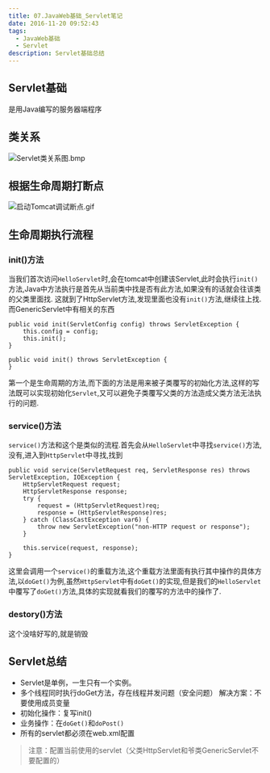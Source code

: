```yaml
---
title: 07.JavaWeb基础_Servlet笔记
date: 2016-11-20 09:52:43
tags:
  - JavaWeb基础
  - Servlet
description: Servlet基础总结
---
```


## Servlet基础
是用Java编写的服务器端程序

## 类关系
![Servlet类关系图.bmp](https://ooo.0o0.ooo/2016/11/19/58306becf3784.bmp)

## 根据生命周期打断点

![启动Tomcat调试断点.gif](https://ooo.0o0.ooo/2016/11/19/5830713e6ac1a.gif)

## 生命周期执行流程

### init()方法
当我们首次访问`HelloServlet`时,会在tomcat中创建该Servlet,此时会执行`init()`方法,Java中方法执行是首先从当前类中找是否有此方法,如果没有的话就会往该类的父类里面找.
这就到了HttpServlet方法,发现里面也没有`init()`方法,继续往上找.
而GenericServlet中有相关的东西

	public void init(ServletConfig config) throws ServletException {
        this.config = config;
        this.init();
    }

    public void init() throws ServletException {
    }
第一个是生命周期的方法,而下面的方法是用来被子类覆写的初始化方法,这样的写法既可以实现初始化`Servlet`,又可以避免子类覆写父类的方法造成父类方法无法执行的问题.

### service()方法
`service()`方法和这个是类似的流程.首先会从`HelloServlet`中寻找`service()`方法,没有,进入到`HttpServlet`中寻找,找到

	public void service(ServletRequest req, ServletResponse res) throws ServletException, IOException {
        HttpServletRequest request;
        HttpServletResponse response;
        try {
            request = (HttpServletRequest)req;
            response = (HttpServletResponse)res;
        } catch (ClassCastException var6) {
            throw new ServletException("non-HTTP request or response");
        }

        this.service(request, response);
    }
这里会调用一个`service()`的重载方法,这个重载方法里面有执行其中操作的具体方法,以`doGet()`为例,虽然`HttpServlet`中有`doGet()`的实现,但是我们的`HelloServlet`中覆写了`doGet()`方法,具体的实现就看我们的覆写的方法中的操作了.

### destory()方法
这个没啥好写的,就是销毁

## Servlet总结
- Servlet是单例，一生只有一个实例。
- 多个线程同时执行doGet方法，存在线程并发问题（安全问题）
解决方案：不要使用成员变量
- 初始化操作：复写init()
- 业务操作：在`doGet()`和`doPost()`
- 所有的servlet都必须在web.xml配置

>注意：配置当前使用的servlet（父类HttpServlet和爷类GenericServlet不要配置的）
